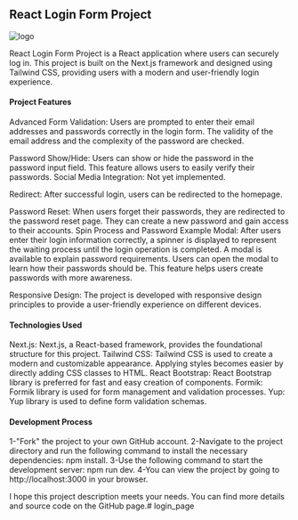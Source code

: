 
<h2>React Login Form Project</h2>

<img src='https://github.com/eozkanch/login_page/blob/main/public/images/login_page.jpeg' alt="logo" width={400} />

React Login Form Project is a React application where users can securely log in. This project is built on the Next.js framework and designed using Tailwind CSS, providing users with a modern and user-friendly login experience.

<h4>Project Features</h4>

Advanced Form Validation: Users are prompted to enter their email addresses and passwords correctly in the login form. The validity of the email address and the complexity of the password are checked.

Password Show/Hide: Users can show or hide the password in the password input field. This feature allows users to easily verify their passwords.
Social Media Integration: Not yet implemented.

Redirect: After successful login, users can be redirected to the homepage.

Password Reset: When users forget their passwords, they are redirected to the password reset page. They can create a new password and gain access to their accounts.
Spin Process and Password Example Modal: After users enter their login information correctly, a spinner is displayed to represent the waiting process until the login operation is completed. A modal is available to explain password requirements. Users can open the modal to learn how their passwords should be. This feature helps users create passwords with more awareness.

Responsive Design: The project is developed with responsive design principles to provide a user-friendly experience on different devices.

<h4>Technologies Used</h4>

Next.js: Next.js, a React-based framework, provides the foundational structure for this project.
Tailwind CSS: Tailwind CSS is used to create a modern and customizable appearance. Applying styles becomes easier by directly adding CSS classes to HTML.
React Bootstrap: React Bootstrap library is preferred for fast and easy creation of components.
Formik: Formik library is used for form management and validation processes.
Yup: Yup library is used to define form validation schemas.

<h4>Development Process</h4>

1-"Fork" the project to your own GitHub account.
2-Navigate to the project directory and run the following command to install the necessary dependencies: npm install.
3-Use the following command to start the development server: npm run dev.
4-You can view the project by going to http://localhost:3000 in your browser.


I hope this project description meets your needs. You can find more details and source code on the GitHub page.# login_page
